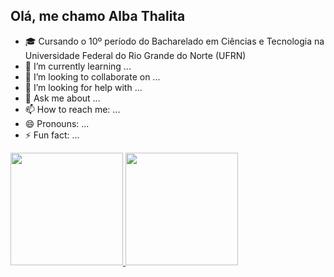 ## Olá, me chamo Alba Thalita

- 🎓 Cursando o 10º período do Bacharelado em Ciências e Tecnologia na Universidade Federal do Rio Grande do Norte (UFRN)
- 🌱 I’m currently learning ...
- 👯 I’m looking to collaborate on ...
- 🤔 I’m looking for help with ...
- 💬 Ask me about ...
- 📫 How to reach me: ...
- 😄 Pronouns: ...
- ⚡ Fun fact: ...

<div>
  <a href="https://github.com/albathalita">
  <img height="180cm" src="https://github-readme-stats.vercel.app/api?username=albathalita&show_icons=true&theme=dracula">
  <img height="180cm" src="https://github-readme-stats.vercel.app/api/top-langs/?username=albathalita&layout=compact&theme=dracula"
<div>
  
